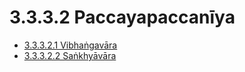 # 3.3.3.2 Paccayapaccanīya

* [3.3.3.2.1 Vibhaṅgavāra](3.3.3.2/3.3.3.2.1.md)
* [3.3.3.2.2 Saṅkhyāvāra](3.3.3.2/3.3.3.2.2.md)
